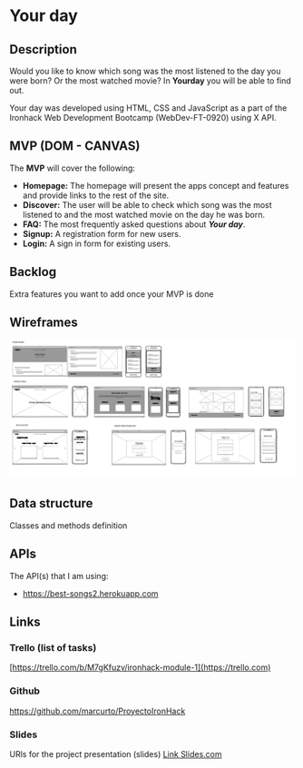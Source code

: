 # Your day

## 

## Description

Would you like to know which song was the most listened to the day you were born? Or the most watched movie? In **Yourday** you will be able to find out.

Your day was developed using HTML, CSS and JavaScript as a part of the Ironhack Web Development Bootcamp (WebDev-FT-0920) using X API.

## 

## MVP (DOM - CANVAS)

The **MVP** will cover the following:

- **Homepage:** The homepage will present the apps concept and features and provide links to the rest of the site.
- **Discover:** The user will be able to check which song was the most listened to and the most watched movie on the day he was born.
- **FAQ:** The most frequently asked questions about ***Your day***.
- **Signup:** A registration form for new users.
- **Login:** A sign in form for existing users.

## Backlog

Extra features you want to add once your MVP is done

## 

## Wireframes

![](css\images\faqs-2.png)

## 

## Data structure

Classes and methods definition

## 

## APIs

The API(s) that I am using:

- https://best-songs2.herokuapp.com

## 

## Links

### 

### Trello (list of tasks)

[https://trello.com/b/M7gKfuzv/ironhack-module-1](https://trello.com)

### 

### Github

https://github.com/marcurto/ProyectoIronHack

### 

### Slides

URls for the project presentation (slides) [Link Slides.com](http://slides.com)